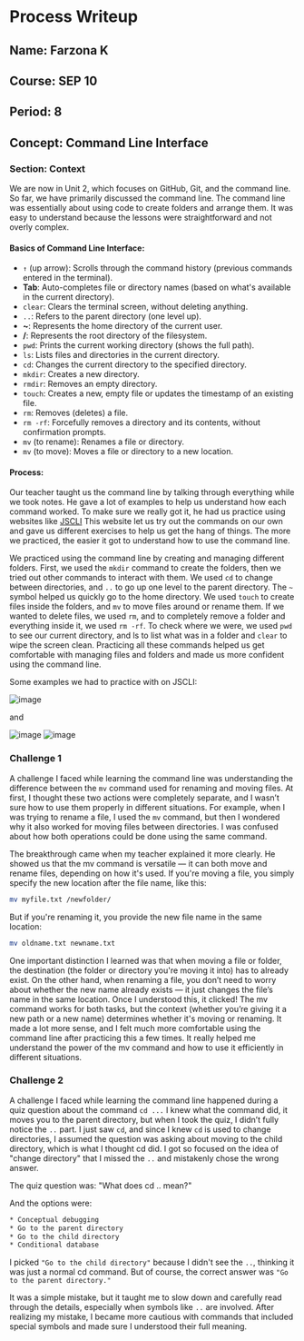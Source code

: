 # Process Writeup

## Name: Farzona K 
## Course: SEP 10
## Period: 8
## Concept: Command Line Interface

### Section: Context 
We are now in Unit 2, which focuses on GitHub, Git, and the command line. So far, we have primarily discussed the command line. The command line was essentially about using code to create folders and arrange them. It was easy to understand because the lessons were straightforward and not overly complex. 

#### Basics of Command Line Interface:
* `↑` (up arrow): Scrolls through the command history (previous commands entered in the terminal).
* **Tab**: Auto-completes file or directory names (based on what's available in the current directory).
* `clear`: Clears the terminal screen, without deleting anything.
* `..`: Refers to the parent directory (one level up).
* **~**: Represents the home directory of the current user.
* **/**: Represents the root directory of the filesystem.
* `pwd`: Prints the current working directory (shows the full path).
* `ls`: Lists files and directories in the current directory.
* `cd`: Changes the current directory to the specified directory.
* `mkdir`: Creates a new directory.
* `rmdir`: Removes an empty directory.
* `touch`: Creates a new, empty file or updates the timestamp of an existing file.
* `rm`: Removes (deletes) a file.
* `rm -rf`: Forcefully removes a directory and its contents, without confirmation prompts.
* `mv` (to rename): Renames a file or directory.
* `mv` (to move): Moves a file or directory to a new location.

#### Process: 

Our teacher taught us the command line by talking through everything while we took notes. He gave a lot of examples to help us understand how each command worked. To make sure we really got it, he had us practice using websites like [JSCLI](https://hstatsep.github.io/jscli/) This website let us try out the commands on our own and gave us different exercises to help us get the hang of things. The more we practiced, the easier it got to understand how to use the command line.

We practiced using the command line by creating and managing different folders. First, we used the `mkdir` command to create the folders, then we tried out other commands to interact with them. We used `cd` to change between directories, and `..` to go up one level to the parent directory. The `~` symbol helped us quickly go to the home directory. We used `touch` to create files inside the folders, and `mv` to move files around or rename them. If we wanted to delete files, we used `rm`, and to completely remove a folder and everything inside it, we used `rm -rf`. To check where we were, we used `pwd` to see our current directory, and ls to list what was in a folder and `clear` to wipe the screen clean. Practicing all these commands helped us get comfortable with managing files and folders and made us more confident using the command line.

Some examples we had to practice with on JSCLI: 


![image](https://github.com/user-attachments/assets/ef6f92f5-69fc-4b46-a805-f6f5a03200df)

and

![image](https://github.com/user-attachments/assets/3868140f-d784-403f-b5cf-ce82243bc2e4)
![image](https://github.com/user-attachments/assets/49fa0580-9817-41bb-9b92-ca3af71df4ae)

### Challenge 1
A challenge I faced while learning the command line was understanding the difference between the `mv` command used for renaming and moving files. At first, I thought these two actions were completely separate, and I wasn’t sure how to use them properly in different situations. For example, when I was trying to rename a file, I used the `mv` command, but then I wondered why it also worked for moving files between directories. I was confused about how both operations could be done using the same command.

The breakthrough came when my teacher explained it more clearly. He showed us that the mv command is versatile — it can both move and rename files, depending on how it's used. If you're moving a file, you simply specify the new location after the file name, like this:

``` bash
mv myfile.txt /newfolder/
```

But if you're renaming it, you provide the new file name in the same location:

``` bash
mv oldname.txt newname.txt
```

One important distinction I learned was that when moving a file or folder, the destination (the folder or directory you're moving it into) has to already exist. On the other hand, when renaming a file, you don’t need to worry about whether the new name already exists — it just changes the file’s name in the same location. Once I understood this, it clicked! The mv command works for both tasks, but the context (whether you’re giving it a new path or a new name) determines whether it's moving or renaming. It made a lot more sense, and I felt much more comfortable using the command line after practicing this a few times. It really helped me understand the power of the mv command and how to use it efficiently in different situations.

### Challenge 2 
A challenge I faced while learning the command line happened during a quiz question about the command `cd ...` I knew what the command did, it moves you to the parent directory, but when I took the quiz, I didn’t fully notice the `..` part. I just saw `cd`, and since I knew `cd` is used to change directories, I assumed the question was asking about moving to the child directory, which is what I thought cd did. I got so focused on the idea of "change directory" that I missed the `..` and mistakenly chose the wrong answer.

The quiz question was: "What does cd .. mean?"

And the options were:

```HTML
* Conceptual debugging
* Go to the parent directory
* Go to the child directory
* Conditional database
```
I picked ``` "Go to the child directory" ``` because I didn't see the `..`, thinking it was just a normal cd command. But of course, the correct answer was ``` "Go to the parent directory." ```

It was a simple mistake, but it taught me to slow down and carefully read through the details, especially when symbols like `..` are involved. After realizing my mistake, I became more cautious with commands that included special symbols and made sure I understood their full meaning.




